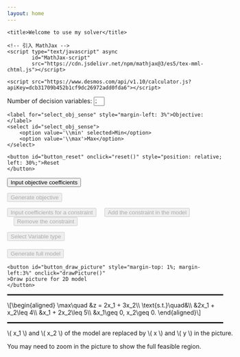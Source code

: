 ```yaml
---
layout: home
---
```


<head>
    <meta charset="utf-8">

    <title>Welcome to use my solver</title>

    <!-- 引入 MathJax -->
    <script type="text/javascript" async
            id="MathJax-script"
            src="https://cdn.jsdelivr.net/npm/mathjax@3/es5/tex-mml-chtml.js"></script>

    <script src="https://www.desmos.com/api/v1.10/calculator.js?apiKey=dcb31709b452b1cf9dc26972add0fda6"></script>
</head>

<body>
<p>
    <label for="input_num">Number of decision variables: </label><input type="number"
                                                                        style="width: 5%;"
                                                                        id="input_num"
                                                                        value="2"
                                                                        min="2"
                                                                        max="20" required>
    <!--使用百分比来让输入框的宽度相对于其父容器的宽度进行调整。-->

    <label for="select_obj_sense" style="margin-left: 3%">Objective: </label>
    <select id="select_obj_sense">
        <option value='\\min' selected>Min</option>
        <option value='\\max'>Max</option>
    </select>

    <button id="button_reset" onclick="reset()" style="position: relative; left: 30%;">Reset
    </button>
</p>

<p>
    <button id="button_input_obj_coe" onclick="inputObjCoefficients()">Input objective
        coefficients
    </button>
    <!--<p id="ini_obj">$$x_1 + x_2$$</p>-->
    <!--<div> 是一个 HTML 元素，常用于分组和布局，不会直接显示任何内容，但可以用于包含其他 HTML 元素-->
<div id="objCoeContainer"></div>
</p>


<p>
    <button id="button_generate_obj" onclick="inputObj()" disabled>Generate objective
    </button>
</p>

<p>
    <button id="button_input_constr" onclick="inputConstraint()" disabled>Input coefficients for
        a
        constraint
    </button>
    <button id="button_add_constr" style="margin-left:3%" onclick="addConstraint()" disabled>Add
        the
        constraint in the model
    </button>
    <button id="button_remove_constr" style="margin-left:3%" onclick="removeConstraint()"
            disabled>
        Remove the
        constraint
    </button>
</p>
<p>
<div id='constr_input_container'></div>
</p>
<p>
    <button id="button_select_variable_type" onclick="selectVariableType()" disabled>Select
        Variable
        type
    </button>
</p>
<div id='var_type_container'></div>

<p>
    <button id="button_generate_full_model" style="margin-top: 1%" onclick="generateFullModel()"
            disabled>Generate full model
    </button>

    <button id="button_draw_picture" style="margin-top: 1%; margin-left:3%" onclick="drawPicture()"
    >Draw picture for 2D model
    </button>
</p>


<!-- <hr> 默认是一个边框式的水平线，需要使用 border 或 background 才能控制颜色和透明度。-->
<hr style="border: 1px solid rgba(0, 0, 0, 0.1);">
<p id="initial_model" style="margin-top: 1%">\[\begin{aligned}
    \max\quad &z = 2x_1 + 3x_2\\
    \text{s.t.}\quad&\\
    &2x_1 + x_2\leq 4\\
    &x_1 + 2x_2\leq 5\\
    &x_1\geq 0, x_2\geq 0.
    \end{aligned}\]</p>
<hr style="border: 1px solid rgba(0, 0, 0, 0.1);">


<div id="calculator" style="width: 750px; height: 750px;">
    <p>
        \( x_1 \) and \( x_2 \) of the model are replaced by \( x \) and \( y \) in the picture.
    </p>
    <p>
        You may need to zoom in the picture to show the full feasible region.
    </p>
</div>

</body>

<script>
    // store the model in str arrays
    let obj_coefficients = ['\\min', '2', '3']; // 创建一个空数组
    let con_coefficients = [['2', '1', '\\leq', '4'], ['1', '2', '\\leq', '5']];
    let var_types = ['0', '0'];

    let selected_obj_sense = '\\min';  // 用来存储用户选择的值

    let num_constraint = 2;
    let obj_latex_str = '';
    let con_latex_str = [];
    let var_type_latex_str = '';
    let initial_model_latex = '\\[\\begin{aligned}\n' +
        '\\max\\quad &z = 2x_1 + 3x_2\\\\\n' +
        '\\text{s.t.}\\quad&\\\\\n' +
        '&2x_1 + x_2\\leq 4\\\\\n' +
        '&x_1 + 2x_2\\leq 5\\\\\n' +
        '&x_1\\geq 0, x_2\\geq 0.' +
        '\\end{aligned}\\]';

    elt = document.getElementById('calculator');
    const calculator = Desmos.GraphingCalculator(elt, {
        // expressionsCollapsed: true, // // 默认折叠表达式列表
    });
    elt.style.display = 'none';

    // 使用 disabled 属性来控制按钮的可用状态
    // 在一个按钮（button1）被点击后，使另一个按钮（button2）变为可用（启用）
    document.getElementById("button_input_obj_coe").addEventListener("click", function () {
        document.getElementById("button_generate_obj").disabled = false; // 使按钮可用
        document.getElementById("button_input_constr").disabled = false;
    });


    function getNumVar() {
        let n = parseInt(document.getElementById("input_num").value);
        return n;
    }

    function inputObjCoefficients() {
        elt.style.display = 'none';
        // Remove all expressions
        let arrs = calculator.getExpressions();
        for (arr of arrs) {
            let id_str = arr.id;
            calculator.removeExpression({id: id_str});
        }

        document.getElementById('button_draw_picture').disabled = true;

        let num_var = getNumVar();
        // if (num_var != 2) {
        //     document.getElementById("button_draw_picture").disabled = true;
        // } else {
        //     document.getElementById("button_draw_picture").disabled = false;
        // }
        obj_coefficients.length = num_var + 1;  // 清空数组
        con_coefficients.length = 0;
        document.getElementById('initial_model').innerText = '';
        let coeContainer = document.getElementById("objCoeContainer");
        // 清空容器，确保每次点击按钮时重新生成输入框
        coeContainer.innerHTML = '';
        // 根据给定数目生成输入框
        for (let i = 0; i < num_var; i++) {
            // 创建新的 <input> 元素
            const label = document.createElement('label');
            const input = document.createElement('input');
            input.type = 'number'; // 设置输入框类型为文本
            input.id = 'coe_obj' + i; // 设置输入框 ID（可选）
            input.style.width = '50px';
            input.style.marginLeft = '0.3%';
            label.style.marginLeft = '0.3%';
            input.value = '0'; // 默认值
            label.setAttribute('for', 'coe_obj' + i);
            // 设置 LaTeX 内容
            let latexString = '';
            if (i < num_var - 1) {
                latexString = `x_{${i + 1}}+ `;
            } else
                latexString = `x_{${i + 1}}`;
            label.innerHTML = `\\(${latexString}\\)`;

            // 将输入框添加到容器中
            coeContainer.appendChild(input);
            coeContainer.appendChild(label);
        }
        // 在所有元素都添加完后，调用 MathJax 渲染所有的 LaTeX 公式
        MathJax.typeset();

    }


    // selected_obj_sense = document.getElementById('selected_obj_sense').value;
    document.getElementById("select_obj_sense").addEventListener("change", function () {
        selected_obj_sense = this.value;
    });

    // 提供一个函数，用来返回用户选择的值
    function getSelectedSense() {
        return selected_obj_sense;  // 返回当前的选中值
    }

    function generateFormulaLatex(arr, n) {
        let latexBodyStr = '';
        // ${} 用于 模板字符串（Template Literals），允许在字符串中嵌入变量或表达式
        // 反引号 ``：用于 模板字符串，支持 ${} 变量插值
        for (let i = 0; i < n; i++) {
            if (parseFloat(arr[i]) >= 0 && i > 0) {
                latexBodyStr += '+';
            }
            if (parseFloat(arr[i]) != 1) {
                if (parseFloat(arr[i]) != -1) {
                    latexBodyStr += arr[i];
                } else {
                    latexBodyStr += '-';
                }
            }
            latexBodyStr += `x_{${i + 1}}`;
        }
        return latexBodyStr;
    }

    function inputObj() {
        // 让决策变量数量输入框实效
        document.getElementById("input_num").disabled = true;
        document.getElementById("select_obj_sense").disabled = true;
        num_constraint = 0;

        let n = document.getElementById("input_num").value; // 获取 id 为 input_num 的标签中的 value 值
        n = Math.max(1, parseInt(n)); // parseInt() 是 JavaScript 用于将字符串转换为整数的内置函数

        // 得到输入框的系数
        obj_coefficients[0] = selected_obj_sense;
        for (let i = 0; i < n; i++) {
            let input_id = 'coe_obj' + i;
            let coe = document.getElementById(input_id).value;
            obj_coefficients[i + 1] = coe;
        }

        let objStr = '';
        objStr += generateFormulaLatex(obj_coefficients.slice(1, n + 1), n);
        obj_latex_str = objStr;
        renderLatexModel(objStr);
    }

    function renderLatexModel(obj_str, con_str = '', var_type_str = '') {
        let select_obj_sense = selected_obj_sense;
        let obj_sense_str;
        // 因为在 HTML 中，select 的 value 是字符串类型，所以应该与字符串 "1" 进行比较，而不是数字 1
        if (select_obj_sense === "\\\\max") {
            obj_sense_str = "\\max";
        } else {
            obj_sense_str = "\\min";
        }

        let latexModel = '';
        if (con_str === '') {
            latexModel += `
            \\[
            ${obj_sense_str}\\quad z=${obj_str}
            \\]
            `;
        } else if (con_str === '') {
            let num_con = con_str.length;
            let con_body_str = '';
            for (let i = 0; i < num_con; i++) {
                con_body_str += '&' + con_str[i] + "\\\\";
            }
            latexModel += `
            \\[
            \\begin{aligned}
            ${obj_sense_str}\\quad &${obj_str}\\\\
            \\text{s.t.}\\quad&\\\\
            ${con_body_str}
            \\end{aligned}
            \\]
            `;
        } else {
            let num_con = con_str.length;
            let con_body_str = '';
            for (let i = 0; i < num_con; i++) {
                con_body_str += '&' + con_str[i] + '\\\\';
            }
            latexModel += `
            \\[
            \\begin{aligned}
            ${obj_sense_str}\\quad &${obj_str}\\\\
            \\text{s.t.}\\quad&\\\\
            ${con_body_str}
            &${var_type_str}
            \\end{aligned}
            \\]
            `;
        }

        document.getElementById("initial_model").innerHTML = latexModel;
        MathJax.typeset(); // typeset 适用于小型公式更新，局部重新渲染, typesetPromise适合大规模更新
    }

    function inputConstraint() {
        let num_var = getNumVar();
        document.getElementById("button_input_obj_coe").disabled = true;
        document.getElementById("button_generate_obj").disabled = true;

        let coeContainer = document.getElementById("constr_input_container");
        coeContainer.innerHTML = '';
        // 根据给定数目生成输入框
        for (let i = 0; i < num_var; i++) {
            // 创建新的 <input> 元素
            const label = document.createElement('label');
            const input = document.createElement('input');
            input.type = 'number'; // 设置输入框类型为文本
            input.id = 'constraint_coe' + i; // 设置输入框 ID（可选）
            input.style.width = '50px';
            input.style.marginLeft = '0.3%';
            label.style.marginLeft = '0.3%';
            input.value = '0'; // 默认值
            label.setAttribute('for', 'constraint_coe' + i);
            // 设置 LaTeX 内容
            let latexString = '';
            if (i < num_var - 1) {
                latexString = `x_{${i + 1}}+ `;
            } else
                latexString = `x_{${i + 1}}`;
            label.innerHTML = `\\(${latexString}\\)`;

            // 将输入框添加到容器中
            coeContainer.appendChild(input);
            coeContainer.appendChild(label);
        }

        // 创建 select 元素
        const select = document.createElement("select");
        select.id = 'constraint_sense';

        select.style.marginLeft = '0.5%';

        // 创建多个 option 元素
        const option1 = document.createElement("option");
        option1.value = "\\leq";
        option1.textContent = "≤";
        option1.selected = true;


        const option2 = document.createElement("option");
        option2.value = "\\geq";
        option2.textContent = "≥";


        const option3 = document.createElement("option");
        option3.value = "===";
        option3.textContent = "=";

        // 将 option 元素添加到 select 元素中
        select.appendChild(option1);
        select.appendChild(option2);
        select.appendChild(option3);

        coeContainer.appendChild(select);

        const input_rhs = document.createElement('input');
        input_rhs.type = 'number'; // 设置输入框类型为文本
        input_rhs.id = 'constraint_rhs';
        input_rhs.style.width = '50px';
        input_rhs.style.marginLeft = '0.3%';
        input_rhs.value = 0;

        coeContainer.appendChild(input_rhs);

        // 在所有元素都添加完后，调用 MathJax 渲染所有的 LaTeX 公式
        MathJax.typeset();
        document.getElementById('button_add_constr').disabled = false;
    }


    function addConstraint() {
        let num_var = getNumVar();
        let this_coes = new Array(num_var + 2);
        document.getElementById("button_select_variable_type").disabled = false;

        for (let i = 0; i < num_var; i++) {
            let input_id = 'constraint_coe' + i;
            this_coes[i] = document.getElementById(input_id).value;
        }
        let sense_id = 'constraint_sense';
        this_coes[num_var] = document.getElementById(sense_id).value;
        let rhs_id = 'constraint_rhs';
        this_coes[num_var + 1] = document.getElementById(rhs_id).value;
        con_coefficients.push(this_coes);
        constraint_str = generateFormulaLatex(this_coes.slice(0, num_var), num_var);
        constraint_str += this_coes[num_var];
        constraint_str += ' ' + this_coes[num_var + 1];
        con_latex_str.push(constraint_str);
        renderLatexModel(obj_latex_str, con_latex_str);
        document.getElementById('button_remove_constr').disabled = false;
        num_constraint += 1;
    }

    function removeConstraint() {
        if (num_constraint >= 1) {
            con_latex_str.pop();
            renderLatexModel(obj_latex_str, con_latex_str);
            num_constraint -= 1;
            if (num_constraint === 0) {
                document.getElementById('button_remove_constr').disabled = true;
            }
        }
    }

    function selectVariableType() {
        document.getElementById("button_input_constr").disabled = true;

        document.getElementById('button_generate_full_model').disabled = false;
        let num_var = getNumVar();
        let type_container = document.getElementById("var_type_container");
        type_container.innerHTML = '';
        for (let i = 0; i < num_var; i++) {
            let label = document.createElement('label');
            let select = document.createElement('select');
            select.id = 'var_type' + (i + 1);
            select.style.marginLeft = '0.4%';
            select.style.marginRight = '0.2%';
            if (i > 0) {
                label.style.marginLeft = '0.8%';
            }
            label.innerText = `\\(x_{${i + 1}}\\):`;
            label.setAttribute('for', 'var_type' + (i + 1));

            // 创建多个 option 元素
            let option1 = document.createElement("option");
            option1.textContent = "≥ 0 continuous";
            option1.value = 0;
            option1.selected = true;
            let option2 = document.createElement("option");
            option2.value = 1;
            option2.textContent = "continuous";
            let option3 = document.createElement("option");
            option3.textContent = "binary";
            option3.value = 2;
            let option4 = document.createElement("option");
            option4.textContent = "integer";
            option4.value = 3;

            select.appendChild(option1);
            select.appendChild(option2);
            select.appendChild(option3);
            select.appendChild(option4);

            type_container.appendChild(label);
            type_container.appendChild(select);

        }

        MathJax.typeset();
    }

    function generateFullModel() {
        document.getElementById("button_input_constr").disabled = true;
        document.getElementById("button_add_constr").disabled = true;
        document.getElementById("button_remove_constr").disabled = true;
        document.getElementById("button_select_variable_type").disabled = true;
        num_var = getNumVar();
        if (num_var === 2) {
            document.getElementById("button_draw_picture").disabled = false;
        }

        var_types.length = num_var;
        var_type_latex_str = '';
        for (let i = 0; i < num_var; i++) {
            let select_id = 'var_type' + (i + 1);
            let select = document.getElementById(select_id);
            if (select.value === '0') {
                var_type_latex_str += `x_{${i + 1}}\\geq 0`;
            } else if (select.value === '2') {
                var_type_latex_str += `x_{${i + 1}}\\in \\{0,1\\}`;
            } else if (select.value === '3') {
                var_type_latex_str += `x_{${i + 1}}\\in \\mathbb\{Z\}`;
            }
            if (select.value != '1') {
                if (i < num_var - 1) {
                    var_type_latex_str += ',';
                } else {
                    var_type_latex_str += '.';
                }
            }
            if (i === num_var - 1 && select.value === '1') {
                let len = var_type_latex_str.length;
                let new_str = var_type_latex_str.slice(0, -2) + var_type_latex_str.slice(-1);
                var_type_latex_str = new_str;
            }
            var_types[i] = select.value;
        }
        renderLatexModel(obj_latex_str, con_latex_str, var_type_latex_str);
    }

    function reset() {
        document.getElementById("input_num").disabled = false; // 让按钮恢复可点击
        document.getElementById("input_num").value = "2";
        document.getElementById("select_obj_sense").disabled = false;
        document.getElementById("button_input_obj_coe").disabled = false;
        document.getElementById("button_draw_picture").disabled = false;
        document.getElementById("button_generate_obj").disabled = true;
        document.getElementById("button_input_constr").disabled = true;
        document.getElementById("button_add_constr").disabled = true;
        document.getElementById("button_remove_constr").disabled = true;
        document.getElementById("button_select_variable_type").disabled = true;
        document.getElementById("button_generate_full_model").disabled = true;
        con_latex_str = [];
        obj_latex_str = '';
        var_type_latex_str = '';
        document.getElementById("constr_input_container").innerHTML = '';
        document.getElementById("var_type_container").innerHTML = '';
        document.getElementById("objCoeContainer").innerHTML = '';

        obj_coefficients = ['\\min', '2', '3']; // 创建一个空数组
        con_coefficients = [['2', '1', '\\leq', '4'], ['1', '2', '\\leq', '5']];
        var_types = ['0', '0'];
        num_constraint = 2;

        elt.style.display = 'none';
        // Remove all expressions
        let arrs = calculator.getExpressions();
        for (arr of arrs) {
            let id_str = arr.id;
            calculator.removeExpression({id: id_str});
        }

        // innerHTML 会把 tag 也返回
        document.getElementById("initial_model").innerText = initial_model_latex;
        MathJax.typeset();
    }

    function drawPicture() {
        MathJax.typeset();

        elt.style.display = 'block';

        let num_var = getNumVar();
        let latex_feasible = '\\max(';
        // 添加约束边界线与约束区域
        for (let i = 0; i < num_constraint; i++) {
            let latex_str_left = '';
            let var_str = 'x';
            for (let j = 0; j < num_var; j++) {
                if (j === 1) {
                    var_str = 'y';
                }
                latex_str_left += con_coefficients[i][j] + var_str;
                if (j == 0 && Number(con_coefficients[i][j + 1]) >= 0) {
                    latex_str_left += '+';
                }
            }
            // let mid_str = Number(con_coefficients[i].at(-1)) > 0 ? '-' : '';
            // latex_feasible += latex_str_left + mid_str + con_coefficients[i].at(-1) + ',';
            let latex_str_right = con_coefficients[i].at(-1);
            let latex_line = latex_str_left + '=' + latex_str_right;
            // let id_str = 'line' + String(i + 1);
            calculator.setExpression({latex: latex_line});
            let latex_str_sense = con_coefficients[i].at(-2) + ' ';

            let latex_ueq = latex_str_left + latex_str_sense + latex_str_right;
            // id_str = 'area' + String(i + 1);
            calculator.setExpression({latex: latex_ueq, hidden: true});
        }
        for (let i = 0; i < num_constraint; i++) {
            if (con_coefficients[i].at(-2) === '\\leq') {
                latex_feasible += con_coefficients[i][0] + 'x';
                if (Number(con_coefficients[i][1]) >= 0) {
                    latex_feasible += '+';
                }
                latex_feasible += con_coefficients[i][1] + 'y';
                if (-Number(con_coefficients[i].at(-1)) > 0) {
                    latex_feasible += '+';
                }
                latex_feasible += String(-Number(con_coefficients[i].at(-1))) + ',';
            }
            if (con_coefficients[i].at(-2) === '\\geq') {
                latex_feasible += String(-Number(con_coefficients[i][0])) + 'x';
                if (-Number(con_coefficients[i][1]) >= 0) {
                    latex_feasible += '+';
                }
                latex_feasible += String(-Number(con_coefficients[i][1])) + 'y';
                if (Number(con_coefficients[i].at(-1)) > 0) {
                    latex_feasible += '+';
                }
                latex_feasible += con_coefficients[i].at(-1) + ',';
            }
            if (con_coefficients[i].at(-2) === '=') {
                latex_feasible += con_coefficients[i][0] + 'x';
                if (Number(con_coefficients[i][1]) >= 0) {
                    latex_feasible += '+';
                }
                latex_feasible += con_coefficients[i][1] + 'y';
                if (-Number(con_coefficients[i].at(-1)) > 0) {
                    latex_feasible += '+';
                }
                latex_feasible += String(Number(-con_coefficients[i].at(-1))) + ',';

                latex_feasible += String(-Number(con_coefficients[i][0])) + 'x';
                if (-Number(con_coefficients[i][1]) >= 0) {
                    latex_feasible += '+';
                }
                latex_feasible += String(-Number(con_coefficients[i][1])) + 'y';
                if (Number(con_coefficients[i].at(-1)) > 0) {
                    latex_feasible += '+';
                }
                latex_feasible += con_coefficients[i].at(-1) + ',';
            }
        }
        for (let i = 0; i < num_var; i++) {
            let var_str = i === 0 ? 'x' : 'y';
            if (var_types[i] === '0') {
                let latex_var_sense = var_str + '\\geq 0';
                calculator.setExpression({latex: latex_var_sense, hidden: true});
                latex_feasible += '-' + var_str;
                if (i === 0) {
                    latex_feasible += ',';
                }
            }
        }
        latex_feasible += ') \\leq 0';
        // **填充可行域（仅交集部分）**
        calculator.setExpression({
            id: 'feasible_region',
            latex: latex_feasible,
        });

        // **目标函数等值线**
        let latex_sign = Number(obj_coefficients[2]) > 0 ? '+' : '';
        let letex_obj = obj_coefficients[1] + 'x' + latex_sign + obj_coefficients[2] + 'y=c';

        calculator.setExpression({
            id: 'objective',
            latex: letex_obj,
            lineStyle: Desmos.Styles.DASHED,
        });
        // 设置变量 c 的初始值为 0（生成 slider）
        calculator.setExpression({
            id: 'slider-c',
            latex: 'c = 0'
        });
    }
</script>
